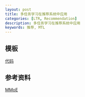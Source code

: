 ```yaml
---
layout: post
title: 多任务学习在推荐系统中应用
categories: [LTR, Recommendation]
description: 多任务学习在推荐系统中应用
keywords: 推荐, MTL
---
```



## 模板
[代码]()




## 参考资料
[MMoE](https://zhuanlan.zhihu.com/p/55752344)


